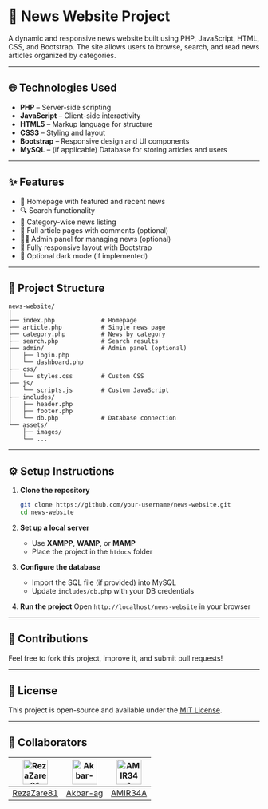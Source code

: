 
# 📰 News Website Project

A dynamic and responsive news website built using PHP, JavaScript, HTML, CSS, and Bootstrap. The site allows users to browse, search, and read news articles organized by categories.

---

## 🌐 Technologies Used

- **PHP** – Server-side scripting
- **JavaScript** – Client-side interactivity
- **HTML5** – Markup language for structure
- **CSS3** – Styling and layout
- **Bootstrap** – Responsive design and UI components
- **MySQL** – (if applicable) Database for storing articles and users

---

## ✨ Features

- 📰 Homepage with featured and recent news
- 🔍 Search functionality
- 📁 Category-wise news listing
- 🧾 Full article pages with comments (optional)
- 🧑‍💼 Admin panel for managing news (optional)
- 📱 Fully responsive layout with Bootstrap
- 🌙 Optional dark mode (if implemented)

---

## 📁 Project Structure

```
news-website/
│
├── index.php             # Homepage
├── article.php           # Single news page
├── category.php          # News by category
├── search.php            # Search results
├── admin/                # Admin panel (optional)
│   ├── login.php
│   └── dashboard.php
├── css/
│   └── styles.css        # Custom CSS
├── js/
│   └── scripts.js        # Custom JavaScript
├── includes/
│   ├── header.php
│   ├── footer.php
│   └── db.php            # Database connection
└── assets/
    ├── images/
    └── ...
```

---

## ⚙️ Setup Instructions

1. **Clone the repository**
   ```bash
   git clone https://github.com/your-username/news-website.git
   cd news-website
   ```

2. **Set up a local server**
   - Use **XAMPP**, **WAMP**, or **MAMP**
   - Place the project in the `htdocs` folder

3. **Configure the database**
   - Import the SQL file (if provided) into MySQL
   - Update `includes/db.php` with your DB credentials

4. **Run the project**
   Open `http://localhost/news-website` in your browser

---

## 🙌 Contributions

Feel free to fork this project, improve it, and submit pull requests!

---

## 📄 License

This project is open-source and available under the [MIT License](LICENSE).

---

## 👥 Collaborators

| [<img src="https://github.com/RezaZare81.png" width="50" height="50" alt="RezaZare81">](https://github.com/RezaZare81) | [<img src="https://github.com/Akbar-ag.png" width="50" height="50" alt="Akbar-ag">](https://github.com/Akbar-ag) | [<img src="https://github.com/AMIR34A.png" width="50" height="50" alt="AMIR34A">](https://github.com/AMIR34A) |
|:--:|:--:|:--:|
| [RezaZare81](https://github.com/RezaZare81) | [Akbar-ag](https://github.com/Akbar-ag) | [AMIR34A](https://github.com/AMIR34A) |
